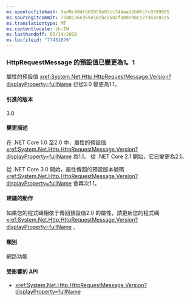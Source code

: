 ```yaml
---
ms.openlocfilehash: 5ad9c494fd02059e05cc744aad3b06cfc9399995
ms.sourcegitcommit: 7588136e355e10cbc2582f389c90c127363c02a5
ms.translationtype: MT
ms.contentlocale: zh-TW
ms.lasthandoff: 03/14/2020
ms.locfileid: "77451876"
---
```

### <a name="default-value-of-httprequestmessageversion-changed-to-11"></a>HttpRequestMessage 的預設值已變更為1。1

屬性的預設值 <xref:System.Net.Http.HttpRequestMessage.Version?displayProperty=fullName> 已從2.0 變更為1.1。

#### <a name="version-introduced"></a>引進的版本

3.0

#### <a name="change-description"></a>變更描述

在 .NET Core 1.0 至2.0 中，屬性的預設值 <xref:System.Net.Http.HttpRequestMessage.Version?displayProperty=fullName> 為1.1。 從 .NET Core 2.1 開始，它已變更為2.1。

從 .NET Core 3.0 開始，屬性傳回的預設版本號碼 <xref:System.Net.Http.HttpRequestMessage.Version?displayProperty=fullName> 會再次1.1。

#### <a name="recommended-action"></a>建議的動作

如果您的程式碼相依于傳回預設值2.0 的屬性，請更新您的程式碼 <xref:System.Net.Http.HttpRequestMessage.Version?displayProperty=fullName> 。

#### <a name="category"></a>類別

網路功能

#### <a name="affected-apis"></a>受影響的 API

- <xref:System.Net.Http.HttpRequestMessage.Version?displayProperty=fullName>

<!--

#### Affected APIs

- `P:System.Net.Http.HttpRequestMessage.Version`

-->

